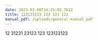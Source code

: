 ```yaml
---
date: 2023-03-08T14:25:02.761Z
title: 123123123 123 123 123
manual_pdf: /uploads/general-manual.pdf
---
```

12 31231 23123 123 123123123